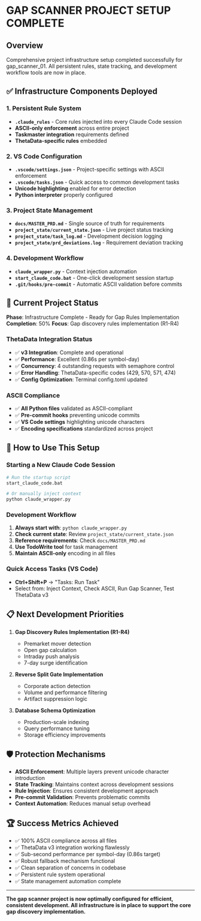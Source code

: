 # GAP SCANNER PROJECT SETUP COMPLETE

## Overview
Comprehensive project infrastructure setup completed successfully for gap_scanner_01. All persistent rules, state tracking, and development workflow tools are now in place.

## ✅ Infrastructure Components Deployed

### 1. Persistent Rule System
- **`.claude_rules`** - Core rules injected into every Claude Code session
- **ASCII-only enforcement** across entire project
- **Taskmaster integration** requirements defined
- **ThetaData-specific rules** embedded

### 2. VS Code Configuration
- **`.vscode/settings.json`** - Project-specific settings with ASCII enforcement
- **`.vscode/tasks.json`** - Quick access to common development tasks
- **Unicode highlighting** enabled for error detection
- **Python interpreter** properly configured

### 3. Project State Management
- **`docs/MASTER_PRD.md`** - Single source of truth for requirements
- **`project_state/current_state.json`** - Live project status tracking
- **`project_state/task_log.md`** - Development decision logging
- **`project_state/prd_deviations.log`** - Requirement deviation tracking

### 4. Development Workflow
- **`claude_wrapper.py`** - Context injection automation
- **`start_claude_code.bat`** - One-click development session startup
- **`.git/hooks/pre-commit`** - Automatic ASCII validation before commits

## 🎯 Current Project Status

**Phase**: Infrastructure Complete - Ready for Gap Rules Implementation
**Completion**: 50%
**Focus**: Gap discovery rules implementation (R1-R4)

### ThetaData Integration Status
- ✅ **v3 Integration**: Complete and operational
- ✅ **Performance**: Excellent (0.86s per symbol-day)
- ✅ **Concurrency**: 4 outstanding requests with semaphore control
- ✅ **Error Handling**: ThetaData-specific codes (429, 570, 571, 474)
- ✅ **Config Optimization**: Terminal config.toml updated

### ASCII Compliance
- ✅ **All Python files** validated as ASCII-compliant
- ✅ **Pre-commit hooks** preventing unicode commits
- ✅ **VS Code settings** highlighting unicode characters
- ✅ **Encoding specifications** standardized across project

## 🚀 How to Use This Setup

### Starting a New Claude Code Session
```bash
# Run the startup script
start_claude_code.bat

# Or manually inject context
python claude_wrapper.py
```

### Development Workflow
1. **Always start with**: `python claude_wrapper.py`
2. **Check current state**: Review `project_state/current_state.json`
3. **Reference requirements**: Check `docs/MASTER_PRD.md`
4. **Use TodoWrite tool** for task management
5. **Maintain ASCII-only** encoding in all files

### Quick Access Tasks (VS Code)
- **Ctrl+Shift+P** → "Tasks: Run Task"
- Select from: Inject Context, Check ASCII, Run Gap Scanner, Test ThetaData v3

## 📋 Next Development Priorities

1. **Gap Discovery Rules Implementation (R1-R4)**
   - Premarket mover detection
   - Open gap calculation
   - Intraday push analysis
   - 7-day surge identification

2. **Reverse Split Gate Implementation**
   - Corporate action detection
   - Volume and performance filtering
   - Artifact suppression logic

3. **Database Schema Optimization**
   - Production-scale indexing
   - Query performance tuning
   - Storage efficiency improvements

## 🛡️ Protection Mechanisms

- **ASCII Enforcement**: Multiple layers prevent unicode character introduction
- **State Tracking**: Maintains context across development sessions
- **Rule Injection**: Ensures consistent development approach
- **Pre-commit Validation**: Prevents problematic commits
- **Context Automation**: Reduces manual setup overhead

## 🏆 Success Metrics Achieved

- ✅ 100% ASCII compliance across all files
- ✅ ThetaData v3 integration working flawlessly
- ✅ Sub-second performance per symbol-day (0.86s target)
- ✅ Robust fallback mechanism functional
- ✅ Clean separation of concerns in codebase
- ✅ Persistent rule system operational
- ✅ State management automation complete

---

**The gap scanner project is now optimally configured for efficient, consistent development. All infrastructure is in place to support the core gap discovery implementation.**
